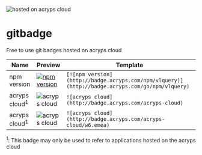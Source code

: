 ![hosted on acryps cloud](http://badge.acryps.com/acryps-cloud)

# gitbadge
Free to use git badges hosted on acryps cloud

| Name                     | Preview                                                                                                  | Template                                                                                                 |
|--------------------------|----------------------------------------------------------------------------------------------------------|----------------------------------------------------------------------------------------------------------|
| npm version              | [![npm version](http://badge.acryps.com/npm/vlquery)](http://badge.acryps.com/go/npm/vlquery)            | `[![npm version](http://badge.acryps.com/npm/vlquery)](http://badge.acryps.com/go/npm/vlquery)`          |
| acryps cloud<sup>1</sup> | ![acryps cloud](http://badge.acryps.com/acryps-cloud)                                                    | `![acryps cloud](http://badge.acryps.com/acryps-cloud)`                                                  |
| acryps cloud<sup>1</sup> | ![acryps cloud](http://badge.acryps.com/acryps-cloud/w6.emea)                                            | `![acryps cloud](http://badge.acryps.com/acryps-cloud/w6.emea)`                                          |

<sup>1</sup>: This badge may only be used to refer to applications hosted on the acryps cloud
